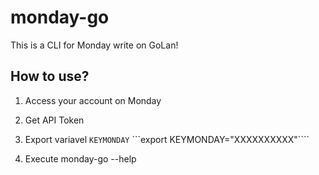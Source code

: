 # monday-go
This is a CLI for Monday write on GoLan!

## How to use?
1. Access your account on Monday

2. Get API Token

3. Export variavel `KEYMONDAY`
```export KEYMONDAY="XXXXXXXXXX"````

4. Execute monday-go --help 

